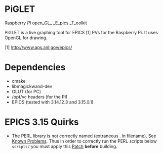 PiGLET
========
Raspberry _PI_ open_GL_ _E_pics _T_oolkit

PiGLET is a live graphing tool for EPICS [1] PVs for the
Raspberry Pi. It uses OpenGL for drawing.

[1] http://www.aps.anl.gov/epics/

Dependencies
============

 * cmake
 * libmagickwand-dev
 * GLUT (for PC)
 * /opt/vc headers (for the PI)
 * EPICS (tested with 3.14.12.3 and 3.15.0.1)

EPICS 3.15 Quirks
=================

 * The PERL library is not correctly named (extraneous . in filename).
   See
   [Known Problems](http://www.aps.anl.gov/epics/base/R3-15/0-docs/KnownProblems.html).
   Thus in order to correctly run the PERL scripts below `scripts/`
   you must apply this
   [Patch](http://www.aps.anl.gov/epics/base/R3-15/0-docs/CONFIG-Unix.patch)
   **before** building.


